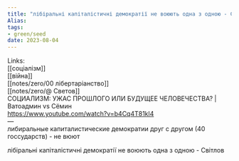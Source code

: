 ```yaml
---
title: "лібіральні капіталістичні демократії не воюють одна з одною - Светов"
Alias: 
tags:
- green/seed
date: 2023-08-04
---
```

Links:  
[[соціалізм]]  
[[війна]]  
[[notes/zero/00 лібертаріанство]]  
[[notes/zero/@ Светов]]  
СОЦИАЛИЗМ: УЖАС ПРОШЛОГО ИЛИ БУДУЩЕЕ ЧЕЛОВЕЧЕСТВА? | Ватоадмин vs Сёмин  
https://www.youtube.com/watch?v=b4Cq4T81kl4  
—  
либиральные капиталистические демократии друг с другом (40 госсударств) - не вюют


лібіральні капіталістичні демократії не воюють одна з одною - Світлов